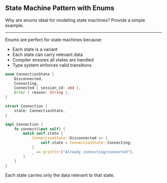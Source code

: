 ## State Machine Pattern with Enums

Why are enums ideal for modeling state machines? Provide a simple example.

---

Enums are perfect for state machines because:
- Each state is a variant
- Each state can carry relevant data
- Compiler ensures all states are handled
- Type system enforces valid transitions

```rust
enum ConnectionState {
    Disconnected,
    Connecting,
    Connected { session_id: u64 },
    Error { reason: String },
}

struct Connection {
    state: ConnectionState,
}

impl Connection {
    fn connect(&mut self) {
        match self.state {
            ConnectionState::Disconnected => {
                self.state = ConnectionState::Connecting;
            }
            _ => println!("Already connecting/connected"),
        }
    }
}
```

Each state carries only the data relevant to that state.

